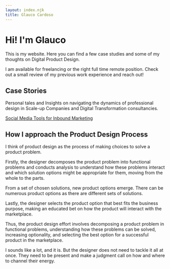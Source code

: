 ```yaml
---
layout: index.njk
title: Glauco Cardoso
---
```


# Hi! I'm Glauco
This is my website. Here you can find a few case studies and some of my thoughts on Digital Product Design.

I am available for freelancing or the right full time remote position. Check out a small review of my previous work experience and reach out!

## Case Stories
Personal tales and Insights on navigating the dynamics of professional design in Scale-up Companies and Digital Transformation consultancies.

[Social Media Tools for Inbound Marketing](cases/social-media-tools)

## How I approach the Product Design Process
I think of product design as the process of making choices to solve a product problem.

Firstly, the designer decomposes the product problem into functional problems and conducts analysis to understand how these problems interact and which solution options might be appropriate for them, moving from the whole to the parts.

From a set of chosen solutions, new product options emerge. There can be numerous product options as there are different sets of solutions.

Lastly, the designer selects the product option that best fits the business purpose, making an educated bet on how the product will interact with the marketplace.

Thus, the product design effort involves decomposing a product problem in functional problems, understanding how these problems can be solved, increasing optionality, and selecting the best option for a successful product in the marketplace.

I sounds like a lot, and it is. But the designer does not need to tackle it all at once. They need to be present and make a judgment call on how and where to channel their energy.
